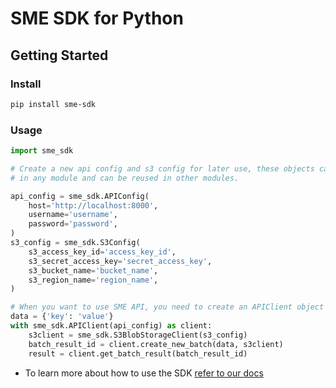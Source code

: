 # SME SDK for Python

## Getting Started

### Install

```bash
pip install sme-sdk
```

### Usage

```python
import sme_sdk

# Create a new api config and s3 config for later use, these objects can be created only once
# in any module and can be reused in other modules.

api_config = sme_sdk.APIConfig(
    host='http://localhost:8000',
    username='username',
    password='password',
)
s3_config = sme_sdk.S3Config(
    s3_access_key_id='access_key_id',
    s3_secret_access_key='secret_access_key',
    s3_bucket_name='bucket_name',
    s3_region_name='region_name',
)

# When you want to use SME API, you need to create an APIClient object using the api_config created before.
data = {'key': 'value'}
with sme_sdk.APIClient(api_config) as client:
    s3client = sme_sdk.S3BlobStorageClient(s3_config)
    batch_result_id = client.create_new_batch(data, s3client)
    result = client.get_batch_result(batch_result_id)
```

- To learn more about how to use the SDK [refer to our docs](https://docs.service.cardoai.com/sme_sdk/index.html)
